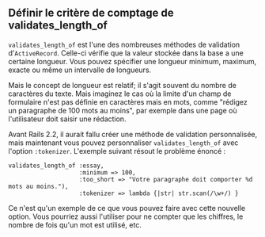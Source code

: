 ## Définir le critère de comptage de validates\_length\_of

`validates_length_of` est l'une des nombreuses méthodes de validation d'`ActiveRecord`. Celle-ci vérifie que la valeur stockée dans la base a une certaine longueur. Vous pouvez spécifier une longueur minimum, maximum, exacte ou même un intervalle de longueurs.

Mais le concept de longueur est relatif; il s'agit souvent du nombre de caractères du texte. Mais imaginez le cas où la limite d'un champ de formulaire n'est pas définie en caractères mais en mots, comme "rédigez un paragraphe de 100 mots au moins", par exemple dans une page où l'utilisateur doit saisir une rédaction.

Avant Rails&nbsp;2.2, il aurait fallu créer une méthode de validation personnalisée, mais maintenant vous pouvez personnaliser `validates_length_of` avec l'option `:tokenizer`. L'exemple suivant résout le problème énoncé :

	validates_length_of :essay,
	                    :minimum => 100,
	                    :too_short => "Votre paragraphe doit comporter %d mots au moins."),
	                    :tokenizer => lambda {|str| str.scan(/\w+/) }

Ce n'est qu'un exemple de ce que vous pouvez faire avec cette nouvelle option. Vous pourriez aussi l'utiliser pour ne compter que les chiffres, le nombre de fois qu'un mot est utilisé, etc.
